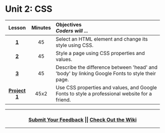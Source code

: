 # Unit 2: CSS

|Lesson|Minutes|Objectives <br> *Coders will ...*|
|:-------:|:-------:|:-------|
|[**1**](https://docs.google.com/presentation/d/1S4oqbp3mKk2e9P_T04Qq0KzMGmNDbKps4Ssa7AFHvqI/edit)|45| Select an HTML element and change its style using CSS. |
|[**2**](https://docs.google.com/presentation/d/1KkRqKT11M1yuars4OivffA4zuBLqlMw8AXAABLKdj8s/edit)|45| Style a page using CSS properties and values. | 
|[**3**](https://docs.google.com/presentation/d/1GLL9RXQumrAZ9IRlzwPesSDtV1mwghD0L1aV5Wn7NCY/edit)|45| Describe the difference between 'head' and 'body' by linking Google Fonts to style their page. |
|[**Project 1**](https://docs.google.com/presentation/d/10TChksVYqBGzdg4tKo1iA4TkXuGi4BL0f1lLdAPwo6s/edit)|45x2|Use CSS properties and values, and Google Fonts to style a professional website for a friend.|

----
<h3 align="center"><a href="https://docs.google.com/forms/d/e/1FAIpQLSeLpI-m6UKvIxk97F8R1iidFRaYXJ3dfcUuIjx2Pz0WMfO1SA/viewform">Submit Your Feedback</a> || <a href="https://github.com/ScriptEdcurriculum/curriculum18-19/wiki">Check Out the Wiki</a> </h3>

----

